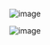 


![image](https://github.com/pooja614/PowerBI_Projects_/assets/69869583/4f6c4e44-5470-4b76-8e14-f3470bfd5150)

![image](https://github.com/pooja614/PowerBI_Projects_/assets/69869583/c5e5abd9-9463-4432-bfe6-67ab77215466)

